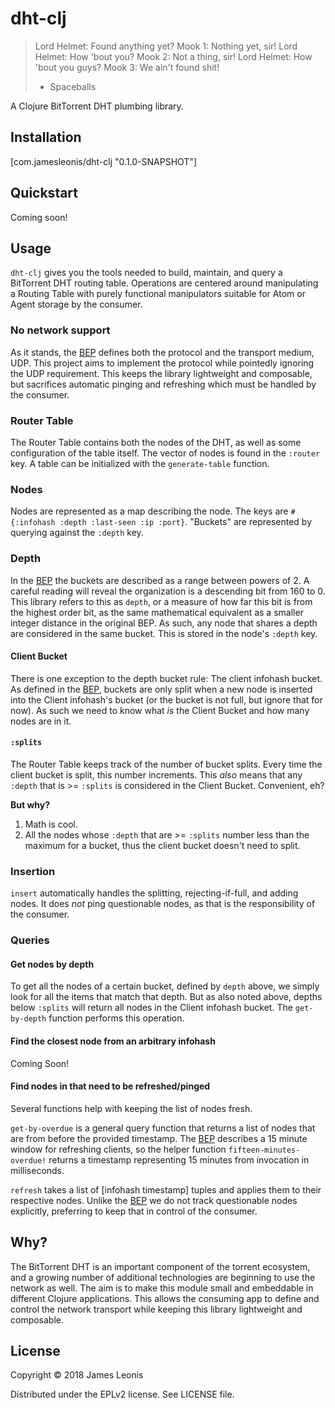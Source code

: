 # dht-clj

> Lord Helmet: Found anything yet?
> Mook 1: Nothing yet, sir!
> Lord Helmet: How 'bout you?
> Mook 2: Not a thing, sir!
> Lord Helmet: How 'bout you guys?
> Mook 3: We ain't found shit!
> - Spaceballs

A Clojure BitTorrent DHT plumbing library.

## Installation

[com.jamesleonis/dht-clj "0.1.0-SNAPSHOT"]

## Quickstart

Coming soon!

## Usage

`dht-clj` gives you the tools needed to build, maintain, and query a BitTorrent DHT routing table. Operations are centered around manipulating a Routing Table with purely functional manipulators suitable for Atom or Agent storage by the consumer.

### No network support

As it stands, the [BEP][bep-5] defines both the protocol and the transport medium, UDP. This project aims to implement the protocol while pointedly ignoring the UDP requirement. This keeps the library lightweight and composable, but sacrifices automatic pinging and refreshing which must be handled by the consumer.

### Router Table

The Router Table contains both the nodes of the DHT, as well as some configuration of the table itself. The vector of nodes is found in the `:router` key. A table can be initialized with the `generate-table` function.

### Nodes

Nodes are represented as a map describing the node. The keys are `#{:infohash :depth :last-seen :ip :port}`. "Buckets" are represented by querying against the `:depth` key.

### Depth

In the [BEP][bep-5] the buckets are described as a range between powers of 2. A careful reading will reveal the organization is a descending bit from 160 to 0. This library refers to this as `depth`, or a measure of how far this bit is from the highest order bit, as the same mathematical equivalent as a smaller integer distance in the original BEP. As such, any node that shares a depth are considered in the same bucket. This is stored in the node's `:depth` key.

#### Client Bucket

There is one exception to the depth bucket rule: The client infohash bucket. As defined in the [BEP][bep-5], buckets are only split when a new node is inserted into the Client infohash's bucket (or the bucket is not full, but ignore that for now). As such we need to know what *is* the Client Bucket and how many nodes are in it.

#### `:splits`

The Router Table keeps track of the number of bucket splits. Every time the client bucket is split, this number increments. This *also* means that any `:depth` that is >= `:splits` is considered in the Client Bucket. Convenient, eh?

**But why?**

1. Math is cool.
2. All the nodes whose `:depth` that are >= `:splits` number less than the maximum for a bucket, thus the client bucket doesn't need to split.

### Insertion

`insert` automatically handles the splitting, rejecting-if-full, and adding nodes. It does *not* ping questionable nodes, as that is the responsibility of the consumer.

### Queries

#### Get nodes by depth

To get all the nodes of a certain bucket, defined by `depth` above, we simply look for all the items that match that depth. But as also noted above, depths below `:splits` will return all nodes in the Client infohash bucket. The `get-by-depth` function performs this operation.

#### Find the closest node from an arbitrary infohash

Coming Soon!

#### Find nodes in that need to be refreshed/pinged

Several functions help with keeping the list of nodes fresh.

`get-by-overdue` is a general query function that returns a list of nodes that are from before the provided timestamp. The [BEP][bep-5] describes a 15 minute window for refreshing clients, so the helper function `fifteen-minutes-overdue!` returns a timestamp representing 15 minutes from invocation in milliseconds.

`refresh` takes a list of [infohash timestamp] tuples and applies them to their respective nodes. Unlike the [BEP][bep-5] we do not track questionable nodes explicitly, preferring to keep that in control of the consumer.

## Why?

The BitTorrent DHT is an important component of the torrent ecosystem, and a growing number of additional technologies are beginning to use the network as well. The aim is to make this module small and embeddable in different Clojure applications. This allows the consuming app to define and control the network transport while keeping this library lightweight and composable.

## License

Copyright © 2018 James Leonis

Distributed under the EPLv2 license. See LICENSE file.

[bep-5]: http://www.bittorrent.org/beps/bep_0005.html
